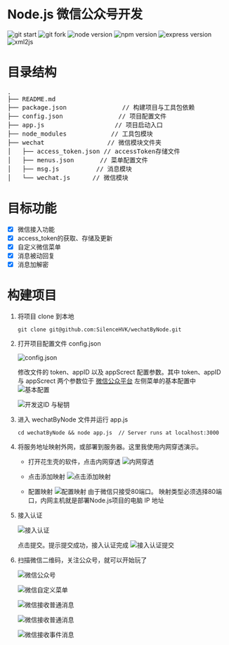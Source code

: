 Node.js 微信公众号开发
=====================
![git start](https://img.shields.io/github/stars/silencehvk/wechatbynode.svg?style=social&label=Star)
![git fork](https://img.shields.io/github/fork/silencehvk/wechatbynode.svg?style=social&label=Fork)
![node version](https://img.shields.io/badge/node-7.5.0-brightgreen.svg)
![npm version](https://img.shields.io/badge/npm-4.1.2-brightgreen.svg)
![express version](https://img.shields.io/badge/express-4.15.3-blue.svg)
![xml2js](https://img.shields.io/badge/xml2js-0.4.17-orange.svg)

# 目录结构
<pre>
.
├── README.md           
├── package.json               // 构建项目与工具包依赖
├── config.json               // 项目配置文件
├── app.js                   // 项目启动入口
├── node_modules            // 工具包模块
├── wechat                 // 微信模块文件夹
│   ├── access_token.json // accessToken存储文件
│   ├── menus.json       // 菜单配置文件
│   ├── msg.js          // 消息模块
│   └── wechat.js      // 微信模块
</pre>

# 目标功能
- [x] 微信接入功能
- [x] access_token的获取、存储及更新
- [x] 自定义微信菜单
- [x] 消息被动回复
- [x] 消息加解密

# 构建项目
 1. 将项目 clone 到本地
    ```
    git clone git@github.com:SilenceHVK/wechatByNode.git
    ```

 2. 打开项目配置文件 config.json
 
    ![config.json](http://img.blog.csdn.net/20170609144432242?watermark/2/text/aHR0cDovL2Jsb2cuY3Nkbi5uZXQvaHZrQ29kZXI=/font/5a6L5L2T/fontsize/400/fill/I0JBQkFCMA==/dissolve/70/gravity/SouthEast)

    修改文件的 token、appID 以及 appScrect 配置参数。其中 token、appID 与 appScrect 两个参数位于 [微信公众平台](https://mp.weixin.qq.com/) 左侧菜单的基本配置中
    ![基本配置](http://img.blog.csdn.net/20170527134810969?watermark/2/text/aHR0cDovL2Jsb2cuY3Nkbi5uZXQvaHZrQ29kZXI=/font/5a6L5L2T/fontsize/400/fill/I0JBQkFCMA==/dissolve/70/gravity/SouthEast)

    ![开发这ID 与秘钥](http://img.blog.csdn.net/20170601095037229?watermark/2/text/aHR0cDovL2Jsb2cuY3Nkbi5uZXQvaHZrQ29kZXI=/font/5a6L5L2T/fontsize/400/fill/I0JBQkFCMA==/dissolve/70/gravity/SouthEast)

 3. 进入 wechatByNode 文件并运行 app.js
    ```
    cd wechatByNode && node app.js  // Server runs at localhost:3000
    ```

 4. 将服务地址映射外网，或部署到服务器。这里我使用内网穿透演示。

    - 打开花生壳的软件，点击内网穿透
    ![内网穿透](http://img.blog.csdn.net/20170527132325667?watermark/2/text/aHR0cDovL2Jsb2cuY3Nkbi5uZXQvaHZrQ29kZXI=/font/5a6L5L2T/fontsize/400/fill/I0JBQkFCMA==/dissolve/70/gravity/SouthEast)

     - 点击添加映射
    ![点击添加映射](http://img.blog.csdn.net/20170527132602551?watermark/2/text/aHR0cDovL2Jsb2cuY3Nkbi5uZXQvaHZrQ29kZXI=/font/5a6L5L2T/fontsize/400/fill/I0JBQkFCMA==/dissolve/70/gravity/SouthEast)

    - 配置映射
    ![配置映射](http://img.blog.csdn.net/20170527132805752?watermark/2/text/aHR0cDovL2Jsb2cuY3Nkbi5uZXQvaHZrQ29kZXI=/font/5a6L5L2T/fontsize/400/fill/I0JBQkFCMA==/dissolve/70/gravity/SouthEast)
    由于微信只接受80端口。 映射类型必须选择80端口，内网主机就是部署Node.js项目的电脑 IP 地址

5. 接入认证

    ![接入认证](http://img.blog.csdn.net/20170527141026200?watermark/2/text/aHR0cDovL2Jsb2cuY3Nkbi5uZXQvaHZrQ29kZXI=/font/5a6L5L2T/fontsize/400/fill/I0JBQkFCMA==/dissolve/70/gravity/SouthEast)

    点击提交。提示提交成功，接入认证完成
    ![接入认证提交](http://img.blog.csdn.net/20170527141056778?watermark/2/text/aHR0cDovL2Jsb2cuY3Nkbi5uZXQvaHZrQ29kZXI=/font/5a6L5L2T/fontsize/400/fill/I0JBQkFCMA==/dissolve/70/gravity/SouthEast)

6. 扫描微信二维码，关注公众号，就可以开始玩了

    ![微信公众号](http://img.blog.csdn.net/20170608184008076?watermark/2/text/aHR0cDovL2Jsb2cuY3Nkbi5uZXQvaHZrQ29kZXI=/font/5a6L5L2T/fontsize/400/fill/I0JBQkFCMA==/dissolve/70/gravity/SouthEast)

    ![微信自定义菜单](http://img.blog.csdn.net/20170606161743505?watermark/2/text/aHR0cDovL2Jsb2cuY3Nkbi5uZXQvaHZrQ29kZXI=/font/5a6L5L2T/fontsize/400/fill/I0JBQkFCMA==/dissolve/70/gravity/SouthEast)

    ![微信接收普通消息](http://img.blog.csdn.net/20170608183907918?watermark/2/text/aHR0cDovL2Jsb2cuY3Nkbi5uZXQvaHZrQ29kZXI=/font/5a6L5L2T/fontsize/400/fill/I0JBQkFCMA==/dissolve/70/gravity/SouthEast)

    ![微信接收普通消息](http://img.blog.csdn.net/20170608183936497?watermark/2/text/aHR0cDovL2Jsb2cuY3Nkbi5uZXQvaHZrQ29kZXI=/font/5a6L5L2T/fontsize/400/fill/I0JBQkFCMA==/dissolve/70/gravity/SouthEast)

    ![微信接收事件消息](http://img.blog.csdn.net/20170608160434723?watermark/2/text/aHR0cDovL2Jsb2cuY3Nkbi5uZXQvaHZrQ29kZXI=/font/5a6L5L2T/fontsize/400/fill/I0JBQkFCMA==/dissolve/70/gravity/SouthEast)


